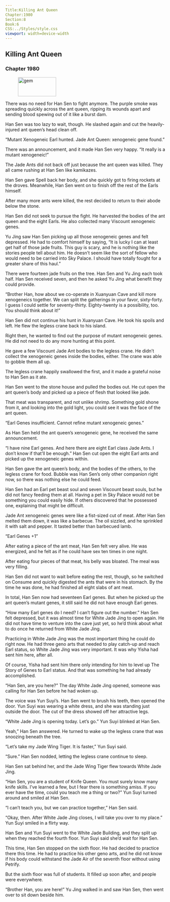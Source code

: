 ```yaml
---
Title:Killing Ant Queen 
Chapter:1980 
Section:8 
Book:6 
CSS:../Styles/style.css 
viewport: width=device-width
---
```

  
## Killing Ant Queen
### Chapter 1980
  
<figure>
	<img src="../Images/gem.gif" alt="gem" id="gem" width="120" height="60" />
</figure>
  

  
There was no need for Han Sen to fight anymore. The purple smoke was spreading quickly across the ant queen, ripping its wounds apart and sending blood spewing out of it like a burst dam.

Han Sen was too lazy to wait, though. He slashed again and cut the heavily-injured ant queen’s head clean off.

“Mutant Xenogeneic Earl hunted. Jade Ant Queen: xenogeneic gene found.”

There was an announcement, and it made Han Sen very happy. “It really is a mutant xenogeneic!”

The Jade Ants did not back off just because the ant queen was killed. They all came rushing at Han Sen like kamikazes.

Han Sen gave Spell back her body, and she quickly got to firing rockets at the droves. Meanwhile, Han Sen went on to finish off the rest of the Earls himself.

After many more ants were killed, the rest decided to return to their abode below the stone.

Han Sen did not seek to pursue the fight. He harvested the bodies of the ant queen and the eight Earls. He also collected many Viscount xenogeneic genes.

Yu Jing saw Han Sen picking up all those xenogeneic genes and felt depressed. He had to comfort himself by saying, “It is lucky I can at least get half of those jade fruits. This guy is scary, and he is nothing like the stories people tell about him. He doesn’t seem like the sort of fellow who would need to be carried into Sky Palace. I should have totally fought for a greater share of this haul.”

There were fourteen jade fruits on the tree. Han Sen and Yu Jing each took half. Han Sen received seven, and then he asked Yu Jing what benefit they could provide.

“Brother Han, how about we co-operate in Xuanyuan Cave and kill more xenogeneics together. We can split the gatherings in your favor, sixty-forty. I guess I could settle for seventy-thirty. Eighty-twenty is a possibility, too. You should think about it!”

Han Sen did not continue his hunt in Xuanyuan Cave. He took his spoils and left. He flew the legless crane back to his island.

Right then, he wanted to find out the purpose of mutant xenogeneic genes. He did not need to do any more hunting at this point.

He gave a few Viscount Jade Ant bodies to the legless crane. He didn’t collect the xenogeneic genes inside the bodies, either. The crane was able to gobble them all up.

The legless crane happily swallowed the first, and it made a grateful noise to Han Sen as it ate.

Han Sen went to the stone house and pulled the bodies out. He cut open the ant queen’s body and picked up a piece of flesh that looked like jade.

That meat was transparent, and not unlike shrimp. Something gold shone from it, and looking into the gold light, you could see it was the face of the ant queen.

“Earl Genes insufficient. Cannot refine mutant xenogeneic genes.”

As Han Sen held the ant queen’s xenogeneic gene, he received the same announcement.

“I have nine Earl genes. And here there are eight Earl class Jade Ants. I don’t know if that’ll be enough.” Han Sen cut open the eight Earl ants and picked up the xenogeneic genes within.

Han Sen gave the ant queen’s body, and the bodies of the others, to the legless crane for food. Bubble was Han Sen’s only other companion right now, so there was nothing else he could feed.

Han Sen had an Earl pet beast soul and seven Viscount beast souls, but he did not fancy feeding them at all. Having a pet in Sky Palace would not be something you could easily hide. If others discovered that he possessed one, explaining that might be difficult.

Jade Ant xenogeneic genes were like a fist-sized cut of meat. After Han Sen melted them down, it was like a barbecue. The oil sizzled, and he sprinkled it with salt and pepper. It tasted better than barbecued lamb.

“Earl Genes +1”

After eating a piece of the ant meat, Han Sen felt very alive. He was energized, and he felt as if he could have sex ten times in one night.

After eating four pieces of that meat, his belly was bloated. The meal was very filling.

Han Sen did not want to wait before eating the rest, though, so he switched on Consume and quickly digested the ants that were in his stomach. By the time he was done, he had finished all eight slabs of ant meat.

In total, Han Sen now had seventeen Earl genes. But when he picked up the ant queen’s mutant genes, it still said he did not have enough Earl genes.

“How many Earl genes do I need? I can’t figure out the number.” Han Sen felt depressed, but it was almost time for White Jade Jing to open again. He did not have time to venture into the cave just yet, so he’d think about what to do once he returned from White Jade Jing.

Practicing in White Jade Jing was the most important thing he could do right now. He had three geno arts that needed to play catch-up and reach Earl status, so White Jade Jing was very important. It was why Yisha had sent him here, after all.

Of course, Yisha had sent him there only intending for him to level up The Story of Genes to Earl status. And that was something he had already accomplished.

“Han Sen, are you here?” The day White Jade Jing opened, someone was calling for Han Sen before he had woken up.

The voice was Yun Suyi’s. Han Sen went to brush his teeth, then opened the door. Yun Suyi was wearing a white dress, and she was standing just outside the door. The cut of the dress showed off her attractive legs.

“White Jade Jing is opening today. Let’s go.” Yun Suyi blinked at Han Sen.

Yeah,” Han Sen answered. He turned to wake up the legless crane that was snoozing beneath the tree.

“Let’s take my Jade Wing Tiger. It is faster,” Yun Suyi said.

“Sure.” Han Sen nodded, letting the legless crane continue to sleep.

Han Sen sat behind her, and the Jade Wing Tiger flew towards White Jade Jing.

“Han Sen, you are a student of Knife Queen. You must surely know many knife skills. I’ve learned a few, but I fear there is something amiss. If you ever have the time, could you teach me a thing or two?” Yun Suyi turned around and smiled at Han Sen.

“I can’t teach you, but we can practice together,” Han Sen said.

“Okay, then. After White Jade Jing closes, I will take you over to my place.” Yun Suyi smiled in a flirty way.

Han Sen and Yun Suyi went to the White Jade Building, and they split up when they reached the fourth floor. Yun Suyi said she’d wait for Han Sen.

This time, Han Sen stopped on the sixth floor. He had decided to practice there this time. He had to practice his other geno arts, and he did not know if his body could withstand the Jade Air of the seventh floor without using Petrify.

But the sixth floor was full of students. It filled up soon after, and people were everywhere.

“Brother Han, you are here!” Yu Jing walked in and saw Han Sen, then went over to sit down beside him.